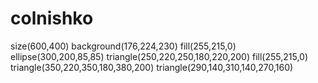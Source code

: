 # colnishko
size(600,400)
background(176,224,230)
fill(255,215,0)
ellipse(300,200,85,85)
triangle(250,220,250,180,220,200)
fill(255,215,0)
triangle(350,220,350,180,380,200)
triangle(290,140,310,140,270,160)
